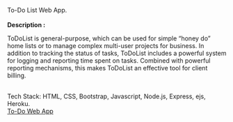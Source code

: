 To-Do List Web App.
</br>
</br>
<strong>Description : </strong>
<p>ToDoList is general-purpose, which can be used for simple “honey do” home lists or to manage complex multi-user projects for business. In addition to tracking the status of tasks, ToDoList includes a powerful system for logging and reporting time spent on tasks. Combined with powerful reporting mechanisms, this makes ToDoList an effective tool for client billing.</p>
</br>
Tech Stack: HTML, CSS, Bootstrap, Javascript, Node.js, Express, ejs, Heroku.
</br>
<a href=""> To-Do Web App </a>
